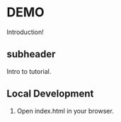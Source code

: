 # DEMO

Introduction!

## subheader

Intro to tutorial.

## Local Development

1. Open index.html in your browser.
